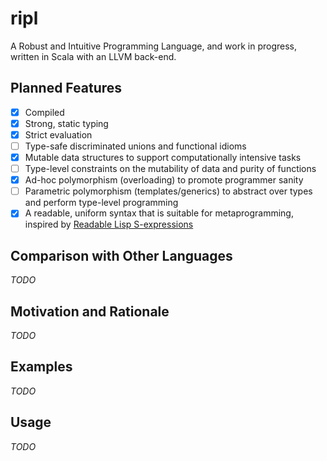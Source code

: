 # ripl
A Robust and Intuitive Programming Language, and work in progress, written in Scala with an LLVM back-end.

## Planned Features
- [x] Compiled
- [x] Strong, static typing
- [x] Strict evaluation
- [ ] Type-safe discriminated unions and functional idioms
- [x] Mutable data structures to support computationally intensive tasks
- [ ] Type-level constraints on the mutability of data and purity of functions
- [x] Ad-hoc polymorphism (overloading) to promote programmer sanity
- [ ] Parametric polymorphism (templates/generics) to abstract over types and perform type-level programming
- [x] A readable, uniform syntax that is suitable for metaprogramming, inspired by [Readable Lisp S-expressions](https://sourceforge.net/p/readable/wiki/Home/)

## Comparison with Other Languages
*TODO*

## Motivation and Rationale
*TODO*

## Examples
*TODO*

## Usage
*TODO*
